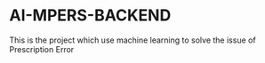 # AI-MPERS-BACKEND
This is the project which use machine learning to solve the issue of Prescription Error
